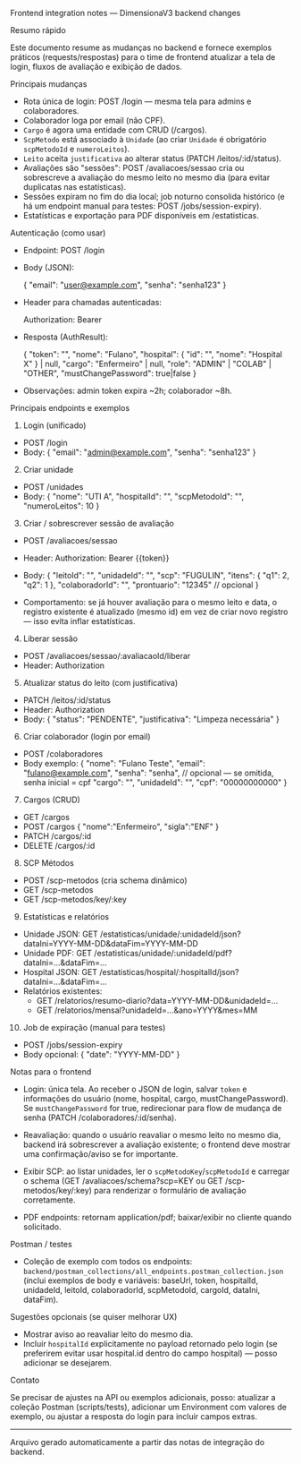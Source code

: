 Frontend integration notes — DimensionaV3 backend changes

Resumo rápido

Este documento resume as mudanças no backend e fornece exemplos práticos (requests/respostas) para o time de frontend atualizar a tela de login, fluxos de avaliação e exibição de dados.

Principais mudanças

- Rota única de login: POST /login — mesma tela para admins e colaboradores.
- Colaborador loga por email (não CPF).
- `Cargo` é agora uma entidade com CRUD (/cargos).
- `ScpMetodo` está associado à `Unidade` (ao criar `Unidade` é obrigatório `scpMetodoId` e `numeroLeitos`).
- `Leito` aceita `justificativa` ao alterar status (PATCH /leitos/:id/status).
- Avaliações são "sessões": POST /avaliacoes/sessao cria ou sobrescreve a avaliação do mesmo leito no mesmo dia (para evitar duplicatas nas estatísticas).
- Sessões expiram no fim do dia local; job noturno consolida histórico (e há um endpoint manual para testes: POST /jobs/session-expiry).
- Estatísticas e exportação para PDF disponíveis em /estatisticas.

Autenticação (como usar)

- Endpoint: POST /login
- Body (JSON):

  {
    "email": "user@example.com",
    "senha": "senha123"
  }

- Header para chamadas autenticadas:

  Authorization: Bearer <token>

- Resposta (AuthResult):

  {
    "token": "<jwt>",
    "nome": "Fulano",
    "hospital": { "id": "<id>", "nome": "Hospital X" } | null,
    "cargo": "Enfermeiro" | null,
    "role": "ADMIN" | "COLAB" | "OTHER",
    "mustChangePassword": true|false
  }

- Observações: admin token expira ~2h; colaborador ~8h.

Principais endpoints e exemplos

1) Login (unificado)

- POST /login
- Body: { "email": "admin@example.com", "senha": "senha123" }

2) Criar unidade

- POST /unidades
- Body:
  {
    "nome": "UTI A",
    "hospitalId": "<hospitalId>",
    "scpMetodoId": "<scpMetodoId>",
    "numeroLeitos": 10
  }

3) Criar / sobrescrever sessão de avaliação

- POST /avaliacoes/sessao
- Header: Authorization: Bearer {{token}}
- Body:
  {
    "leitoId": "<leitoId>",
    "unidadeId": "<unidadeId>",
    "scp": "FUGULIN",
    "itens": { "q1": 2, "q2": 1 },
    "colaboradorId": "<colaboradorId>",
    "prontuario": "12345" // opcional
  }

- Comportamento: se já houver avaliação para o mesmo leito e data, o registro existente é atualizado (mesmo id) em vez de criar novo registro — isso evita inflar estatísticas.

4) Liberar sessão

- POST /avaliacoes/sessao/:avaliacaoId/liberar
- Header: Authorization

5) Atualizar status do leito (com justificativa)

- PATCH /leitos/:id/status
- Header: Authorization
- Body: { "status": "PENDENTE", "justificativa": "Limpeza necessária" }

6) Criar colaborador (login por email)

- POST /colaboradores
- Body exemplo:
  {
    "nome": "Fulano Teste",
    "email": "fulano@example.com",
    "senha": "senha",            // opcional — se omitida, senha inicial = cpf
    "cargo": "<cargoId>",
    "unidadeId": "<unidadeId>",
    "cpf": "00000000000"
  }

7) Cargos (CRUD)

- GET /cargos
- POST /cargos { "nome":"Enfermeiro", "sigla":"ENF" }
- PATCH /cargos/:id
- DELETE /cargos/:id

8) SCP Métodos

- POST /scp-metodos (cria schema dinâmico)
- GET /scp-metodos
- GET /scp-metodos/key/:key

9) Estatísticas e relatórios

- Unidade JSON: GET /estatisticas/unidade/:unidadeId/json?dataIni=YYYY-MM-DD&dataFim=YYYY-MM-DD
- Unidade PDF: GET /estatisticas/unidade/:unidadeId/pdf?dataIni=...&dataFim=...
- Hospital JSON: GET /estatisticas/hospital/:hospitalId/json?dataIni=...&dataFim=...
- Relatórios existentes:
  - GET /relatorios/resumo-diario?data=YYYY-MM-DD&unidadeId=...
  - GET /relatorios/mensal?unidadeId=...&ano=YYYY&mes=MM

10) Job de expiração (manual para testes)

- POST /jobs/session-expiry
- Body opcional: { "date": "YYYY-MM-DD" }

Notas para o frontend

- Login: única tela. Ao receber o JSON de login, salvar `token` e informações do usuário (nome, hospital, cargo, mustChangePassword). Se `mustChangePassword` for true, redirecionar para flow de mudança de senha (PATCH /colaboradores/:id/senha).

- Reavaliação: quando o usuário reavaliar o mesmo leito no mesmo dia, backend irá sobrescrever a avaliação existente; o frontend deve mostrar uma confirmação/aviso se for importante.

- Exibir SCP: ao listar unidades, ler o `scpMetodoKey`/`scpMetodoId` e carregar o schema (GET /avaliacoes/schema?scp=KEY ou GET /scp-metodos/key/:key) para renderizar o formulário de avaliação corretamente.

- PDF endpoints: retornam application/pdf; baixar/exibir no cliente quando solicitado.

Postman / testes

- Coleção de exemplo com todos os endpoints: `backend/postman_collections/all_endpoints.postman_collection.json` (inclui exemplos de body e variáveis: baseUrl, token, hospitalId, unidadeId, leitoId, colaboradorId, scpMetodoId, cargoId, dataIni, dataFim).

Sugestões opcionais (se quiser melhorar UX)

- Mostrar aviso ao reavaliar leito do mesmo dia.
- Incluir `hospitalId` explicitamente no payload retornado pelo login (se preferirem evitar usar hospital.id dentro do campo hospital) — posso adicionar se desejarem.

Contato

Se precisar de ajustes na API ou exemplos adicionais, posso: atualizar a coleção Postman (scripts/tests), adicionar um Environment com valores de exemplo, ou ajustar a resposta do login para incluir campos extras. 

---
Arquivo gerado automaticamente a partir das notas de integração do backend.
